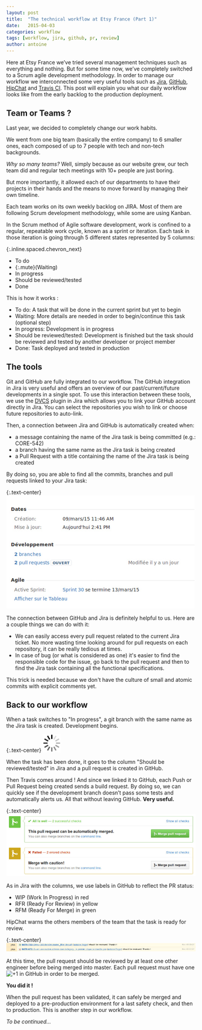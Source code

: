```yaml
---
layout: post
title:  "The technical workflow at Etsy France (Part 1)"
date:   2015-04-03
categories: workflow
tags: [workflow, jira, github, pr, review]
author: antoine
---
```


Here at Etsy France we’ve tried several management techniques such as everything and nothing. But for some time now, we’ve completely switched to a  Scrum agile development methodology.  In order to manage our workflow we interconnected some very useful tools such as [Jira][jira], [GitHub][github], [HipChat][hipchat] and [Travis CI][travis].
This post will explain you what our daily workflow looks like from the early backlog to the production deployment.

## Team or Teams ?
Last year, we decided to completely change our work habits.

We went from one big team (basically the entire company) to 6 smaller ones, each composed of up to 7 people with tech and non-tech backgrounds.

*Why so many teams?*
Well, simply because as our website grew, our tech team did and regular tech meetings with 10+ people are just boring.

But more importantly, it allowed each of our departments to have their projects in their hands and the means to move forward by managing their own timeline.

Each team works on its own weekly backlog on JIRA. Most of them are following Scrum development methodology, while some are using Kanban.

In the Scrum method of Agile software development, work is confined to a regular, repeatable work cycle, known as a sprint or iteration.
Each task in those iteration is going through 5 different states represented by 5 columns:

{:.inline.spaced.chevron_next}
- To do
- {:.mute}(Waiting)
- In progress
- Should be reviewed/tested
- Done

This is how it works :

- To do: A task that will be done in the current sprint but yet to begin
- Waiting: More details are needed in order to begin/continue this task (optional step)
- In progress: Development is in progress
- Should be reviewed/tested: Development is finished but the task should be reviewed and tested by another developer or project member
- Done: Task deployed and tested in production

## The tools

Git and GitHub are fully integrated to our workflow.
The GitHub integration in Jira is very useful and offers an overview of our past/current/future developments in a single spot.
To use this interaction between these tools, we use the [DVCS][dvcs] plugin in Jira which allows you to link your GitHub account directly in Jira. You can select the repositories you wish to link or choose future repositories to auto-link.

Then, a connection between Jira and GitHub is automatically created when:

 - a message containing the name of the Jira task is being committed (e.g.: CORE-542)
 - a branch having the same name as the Jira task is being created
 - a Pull Request with a title containing the name of the Jira task is being created

By doing so, you are able to find all the commits, branches and pull requests linked to your Jira task:

{:.text-center}
![PR, branches and commits displayed in Jira](/assets/technical-workflow/pr-branches-jira.jpg)

The connection between GitHub and Jira is definitely helpful to us.
Here are a couple things we can do with it:

- We can easily access every pull request related to the current Jira ticket. No more wasting time looking around for pull requests on each repository, it can be really tedious at times.
- In case of bug (or what is considered as one) it's easier to find the responsible code for the issue, go back to the pull request and then to find the Jira task containing all the functional specifications.

This trick is needed because we don't have the culture of small and atomic commits with explicit comments yet.


## Back to our workflow

When a task switches to "In progress", a git branch with the same name as the Jira task is created.
Development begins.

{:.text-center}
![Wait, writing in progress](/assets/technical-workflow/loading.gif)

When the task has been done, it goes to the column "Should be reviewed/tested" in Jira and a pull request is created in GitHub.

Then Travis comes around !
And since we linked it to GitHub, each Push or Pull Request being created sends a build request. By doing so, we can quickly see if the development branch doesn’t pass some tests and automatically alerts us. All that without leaving GitHub.
**Very useful.**

{:.text-center}
![Travis integration in GitHub](/assets/technical-workflow/travis-ci.jpg)

As in Jira with the columns, we use labels in GitHub to reflect the PR status:

- WIP (Work In Progress) in red
- RFR (Ready For Review) in yellow
- RFM (Ready For Merge) in green

HipChat warns the others members of the team that the task is ready for review.

{:.text-center}
![Jira integration in HipChat](/assets/technical-workflow/hipchat.jpg)

At this time, the pull request should be reviewed by at least one other engineer before being merged into master.
Each pull request must have one <img src="https://assets-cdn.github.com/images/icons/emoji/unicode/1f44d.png" alt="+1 in GitHub" style="height:20px" /> in order to be merged.

**You did it !**

When the pull request has been validated, it can safely be merged and deployed to a pre-production environment for a last safety check, and then to production.
This is another step in our workflow.

*To be continued...*


[jira]: https://www.atlassian.com/software/jira
[github]: https://github.com/
[hipchat]: https://www.hipchat.com/
[travis]: https://travis-ci.com/
[dvcs]: https://marketplace.atlassian.com/plugins/com.atlassian.jira.plugins.jira-bitbucket-connector-plugin
